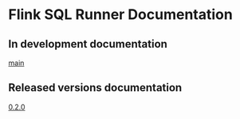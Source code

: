 # Flink SQL Runner Documentation

## In development documentation

[main](main/index.adoc)

## Released versions documentation

[0.2.0](0.2.0/index.adoc)
